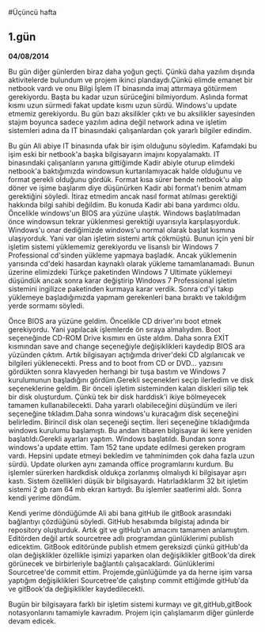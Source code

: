 #Üçüncü hafta

## 1.gün
**04/08/2014**


Bu gün diğer günlerden biraz daha yoğun geçti. Çünkü daha yazılım dışında aktivitelerde bulundum ve projem ikinci plandaydı.Çünkü elimde emanet bir netbook vardı ve onu Bilgi İşlem IT binasında imaj attırmaya götürmem gerekiyordu. Başta bu kadar uzun sürüceğini bilmiyordum. Aslında format kısmı uzun sürmedi fakat update kısmı uzun sürdü. Windows'u update etmemiz gerekiyordu. Bu gün bazı aksilikler çıktı ve bu aksilikler sayesinden stajım boyunca sadece yazılım adına değil network adına ve işletim sistemleri adına da IT binasındaki çalışanlardan çok yararlı bilgiler edindim.

Bu gün Ali abiye IT binasında ufak bir işim olduğunu söyledim. Kafamdaki bu işim eski bir netbook'a başka bilgisayarın imajını kopyalamaktı. IT binasındaki çalışanların yanına gittiğimde Kadir abiyle oturup elimdeki netbook'a baktığımızda windowsun kurtarılamıyacak halde olduğunu ve format gerekli olduğunu gördük. Format kısa sürer bende netbook'u alıp döner ve işime başlarım diye düşünürken Kadir abi format'ı benim atmam gerektiğini söyledi. İtiraz etmedim ancak nasıl format atılması gerektiği hakkında bilgi sahibi değildim. Bu konuda Kadir abi bana yardımcı oldu. Öncelikle windows'un BIOS ara yüzüne ulaştık. Windows başlatılmadan önce windowsun tekrar yüklenmesi gerektiği uyarısıyla karşılaşıyorduk. Windows'u onar dediğimizde windows'u normal olarak başlat kısmına ulaşıyorduk. Yani var olan işletim sistemi artık çökmüştü. Bunun için yeni bir işletim sistemi yüklememiz gerekiyordu ve lisanslı bir Windows 7 Professional cd'sinden yükleme yapmaya başladık. Ancak yüklemenin yarısında cd'deki hasardan kaynaklı olarak yükleme tamamlanamadı. Bunun üzerine elimizdeki Türkçe paketinden Windows 7 Ultimate yüklemeyi düşündük ancak sonra karar değiştirip Windows 7 Professional işletim sistemini ingilizce paketinden kurmaya karar verdik. Sonra cd'yi takıp yüklemeye başladığımızda yapmam gerekenleri bana bıraktı ve takıldığım yerde sormamı söyledi.

Önce BIOS ara yüzüne geldim. Öncelikle CD driver'ını boot etmek gerekiyordu. Yani yapılacak işlemlerde ön sıraya almalıydım. Boot seçeneğinde CD-ROM Drive kısmını en üste aldım. Daha sonra EXİT kısmından save and change seçeneğiyle değişiklikleri kaydedip BIOS ara yüzünden çıktım. Artık bilgisayarı açtığımda driver'deki CD algılanıcak ve bilgileri yüklenecekti. Press and to boot from CD or DVD... yazısını gördükten sonra klavyeden herhangi bir tuşa bastım ve Windows 7 kurulumunun başladığını gördüm.Gerekli seçenekleri seçip ilerledim ve disk seçeneklerine geldim. Bir önceli işletim sisteminden kalan diskleri silip tek bir disk oluşturdum. Çünkü tek bir disk harddisk'i ikiye bölmeyecek tamamen kullanabilecekti. Daha yararlı olabileceğini düşündüm ve ileri seçeneğine tıkladım.Daha sonra windows'u kuracağım disk seçeneğini belirledim. Birincil disk olan seçeneği seçtim. İleri seçeneğine tıkladığımda windows kurulumu başlamıştı. Bu andan itibaren bilgisayar iki kere yeniden başlatıldı.Gerekli ayarları yaptım. Windows başlatıldı. Bundan sonra windows'a update ettim. Tam 152 tane update edilmesi gereken program vardı. Hepsini update etmeyi bekledim ve tahminimden çok daha fazla uzun sürdü. Update olurken aynı zamanda office programlarını kurdum. Bu işlemler sürerken hardkdisk oldukça zorlanmış olmalıydı ki bilgisayar aşırı kastı. Sistem özellikleri düşük bir bilgisayardı. Hatırladıklarım 32 bit işletim sistemi 2 gb ram 64 mb ekran kartıydı. Bu işlemler saatlerimi aldı. Sonra kendi yerime döndüm.

Kendi yerime döndüğümde Ali abi bana gitHub ile gitBook arasındaki  bağlantıyı çözdüğünü söyledi. GitHub hesabımda bilgistaj adında bir repository oluşturduk. Artık git ve gitHub'un amacını tamamen anlamıştım. Editörden değil artık sourcetree adlı programdan günlüklerimi publish edicektim. GitBook editöründe publish etmem gereksizdi çünkü gitHub'da olan değişklikler özellikle işimizi yaparken olan değişiklikler gitBook'da direk görünecek ve birbirleriyle bağlantılı çalışacaklardı. Günlüklerimi Sourcetree'de commit ettim. Projemde,günlüğümde ya da herne işim varsa yaptığım değişiklikleri Sourcetree'de çalıştırıp commit ettiğimde gitHub'da ve gitBook'da değişiklikler kaydedilecekti.

Bugün bir bilgisayara farklı bir işletim sistemi kurmayı ve git,gitHub,gitBook notasyonlarını tamamiyle kavradım. Projem için çalışlamarım diğer günlerde devam edicek.
